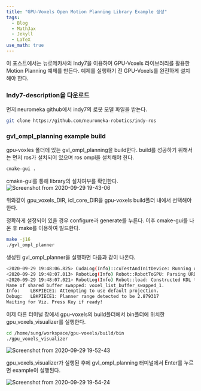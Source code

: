 ```yaml
---
title: "GPU-Voxels Open Motion Planning Library Example 생성"
tags:
  - Blog
  - MathJax
  - Jekyll
  - LaTeX
use_math: true
---
```


이 포스트에서는 뉴로메카사의 Indy7을 이용하여 GPU-Voxels 라이브러리를 활용한 Motion Planning 예제를 만든다.
예제를 실행하기 전 GPU-Voxels를 완전하게 설치해야 한다.
### Indy7-description을 다운로드
먼저 neuromeka github에서 indy7의 로봇 모델 파일을 받는다.
```bash
git clone https://github.com/neuromeka-robotics/indy-ros
```

### gvl_ompl_planning example build
gpu-voxles 폴더에 있는 gvl_ompl_planning을 build한다.
build를 성공하기 위해서는 먼저 ros가 설치되어 있으며 ros ompl을 설치해야 한다.
```bash
cmake-gui .
```
cmake-gui를 통해 library의 설치여부를 확인한다.
![Screenshot from 2020-09-29 19-43-06](https://user-images.githubusercontent.com/53217819/94548717-18d19f00-028c-11eb-8ab5-044c2fad5efb.png)

위와같이 gpu_voxels_DIR, icl_core_DIR을 gpu-voxels build폴더 내에서 선택해야한다.

정확하게 설정되어 있을 경우 configure과 generate를 누른다.
이후 cmake-gui를 나온 후 make를 이용하여 빌드한다.
```bash
make -j16
./gvl_ompl_planner
```
생성된 gvl_ompl_planner을 실행하면 다음과 같이 나온다. 
```bash
<2020-09-29 19:48:06.825> CudaLog(Info)::cuTestAndInitDevice: Running on GPU 0 (GeForce RTX 2080 Ti)
<2020-09-29 19:48:07.013> RobotLog(Info) Robot::RobotToGPU: Parsing URDF /home/sung/workspace/gpu-voxels/packages/gpu_voxels/models/indy7_coarse/indy7.urdf
<2020-09-29 19:48:07.021> RobotLog(Info) Robot::load: Constructed KDL tree has 6 Joints and 8 segments.
Name of shared buffer swapped: voxel_list_buffer_swapped_1.
Info:    LBKPIECE1: Attempting to use default projection.
Debug:   LBKPIECE1: Planner range detected to be 2.879317
Waiting for Viz. Press Key if ready!
```
이제 다른 터미널 창에서 gpu-voxels의 build폴더에서 bin폴더에 위치한 gpu_voxels_visualizer를 실행한다.
```bash
cd /home/sung/workspace/gpu-voxels/build/bin
./gpu_voxels_visualizer
```
![Screenshot from 2020-09-29 19-52-43](https://user-images.githubusercontent.com/53217819/94549545-5aaf1500-028d-11eb-8efb-b2195f97eaae.png)

gpu_voxels_visualizer가 실행된 후에 gvl_ompl_planning 터미널에서 Enter를 누르면 example이 실행된다.

![Screenshot from 2020-09-29 19-54-24](https://user-images.githubusercontent.com/53217819/94549714-9944cf80-028d-11eb-802f-ca3ea17cf53c.png)
